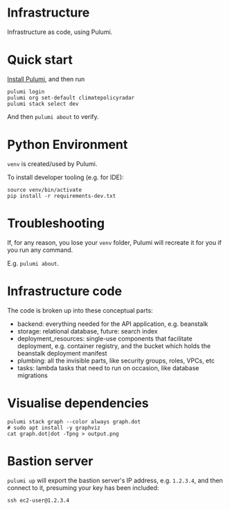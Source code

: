 # Infrastructure

Infrastructure as code, using Pulumi.

# Quick start

[Install Pulumi](https://www.pulumi.com/docs/get-started/install/), and then run

```
pulumi login
pulumi org set-default climatepolicyradar
pulumi stack select dev
```

And then `pulumi about` to verify.

# Python Environment

`venv` is created/used by Pulumi.

To install developer tooling (e.g. for IDE):

``` 
source venv/bin/activate
pip install -r requirements-dev.txt
```

# Troubleshooting

If, for any reason, you lose your `venv` folder, Pulumi will recreate it for you if you run any command.

E.g. `pulumi about`.

# Infrastructure code

The code is broken up into these conceptual parts:

- backend: everything needed for the API application, e.g. beanstalk
- storage: relational database, future: search index
- deployment_resources: single-use components that facilitate deployment, e.g. container registry, and the bucket which
  holds the beanstalk deployment manifest
- plumbing: all the invisible parts, like security groups, roles, VPCs, etc
- tasks: lambda tasks that need to run on occasion, like database migrations

# Visualise dependencies

``` 
pulumi stack graph --color always graph.dot
# sudo apt install -y graphviz
cat graph.dot|dot -Tpng > output.png
```

# Bastion server

`pulumi up` will export the bastion server's IP address, e.g. `1.2.3.4`, and then connect to it, presuming your key has been included:

``` 
ssh ec2-user@1.2.3.4
```